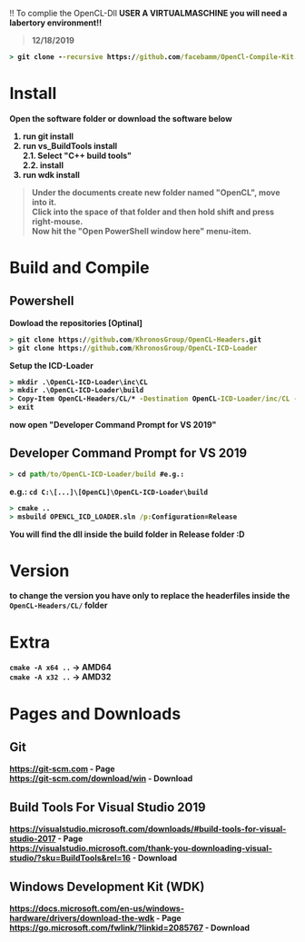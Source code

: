 !! To complie the OpenCL-Dll <b>USER A VIRTUALMASCHINE<b/> you will need a labertory environment!!<br/>
> 12/18/2019
```cmd 
> git clone --recursive https://github.com/facebamm/OpenCl-Compile-Kit.git
```
# Install
Open the software folder or download the software below
1. run git install<br/>
2. run vs_BuildTools install<br/>
2.1. Select "C++ build tools" <br/>
2.2. install<br/>
3. run wdk install
> Under the documents create new folder named "OpenCL", move into it.<br/>
> Click into the space of that folder and then hold shift and press right-mouse. <br/> 
> Now hit the "Open PowerShell window here" menu-item.<br/>
# Build and Compile
## Powershell
Dowload the repositories [Optinal]
```cmd
> git clone https://github.com/KhronosGroup/OpenCL-Headers.git
> git clone https://github.com/KhronosGroup/OpenCL-ICD-Loader
```
Setup the ICD-Loader 
```cmd
> mkdir .\OpenCL-ICD-Loader\inc\CL
> mkdir .\OpenCL-ICD-Loader\build 
> Copy-Item OpenCL-Headers/CL/* -Destination OpenCL-ICD-Loader/inc/CL -Recurse
> exit
```
now open "Developer Command Prompt for VS 2019"

## Developer Command Prompt for VS 2019
```cmd
> cd path/to/OpenCL-ICD-Loader/build #e.g.:
```
e.g.: ```cd C:\[...]\[OpenCL]\OpenCL-ICD-Loader\build```
```cmd
> cmake ..
> msbuild OPENCL_ICD_LOADER.sln /p:Configuration=Release
```

You will find the dll inside the build folder in Release folder :D

# Version
to change the version you have only to replace the headerfiles inside the ``OpenCL-Headers/CL/`` folder

# Extra 
``cmake -A x64 ..`` -> AMD64<br/>
``cmake -A x32 ..`` -> AMD32

# Pages and Downloads
## Git 
https://git-scm.com - Page<br/> 
https://git-scm.com/download/win - Download 
## Build Tools For Visual Studio 2019
https://visualstudio.microsoft.com/downloads/#build-tools-for-visual-studio-2017 - Page<br>
https://visualstudio.microsoft.com/thank-you-downloading-visual-studio/?sku=BuildTools&rel=16 - Download
## Windows Development Kit (WDK)
https://docs.microsoft.com/en-us/windows-hardware/drivers/download-the-wdk - Page<br> 
https://go.microsoft.com/fwlink/?linkid=2085767 - Download
